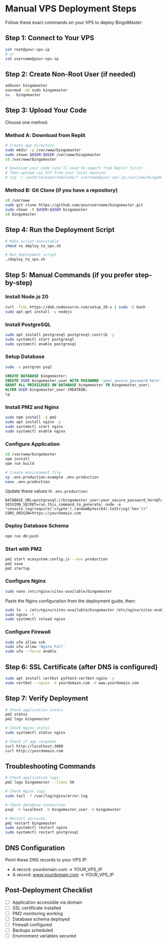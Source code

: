 # Manual VPS Deployment Steps

Follow these exact commands on your VPS to deploy BingoMaster:

## Step 1: Connect to Your VPS
```bash
ssh root@your-vps-ip
# or
ssh username@your-vps-ip
```

## Step 2: Create Non-Root User (if needed)
```bash
adduser bingomaster
usermod -aG sudo bingomaster
su - bingomaster
```

## Step 3: Upload Your Code
Choose one method:

### Method A: Download from Replit
```bash
# Create app directory
sudo mkdir -p /var/www/bingomaster
sudo chown $USER:$USER /var/www/bingomaster
cd /var/www/bingomaster

# Download your code (you'll need to export from Replit first)
# Then upload via SCP from your local machine:
# scp -r /path/to/exported/code/* username@your-vps-ip:/var/www/bingomaster/
```

### Method B: Git Clone (if you have a repository)
```bash
cd /var/www
sudo git clone https://github.com/yourusername/bingomaster.git
sudo chown -R $USER:$USER bingomaster
cd bingomaster
```

## Step 4: Run the Deployment Script
```bash
# Make script executable
chmod +x deploy_to_vps.sh

# Run deployment script
./deploy_to_vps.sh
```

## Step 5: Manual Commands (if you prefer step-by-step)

### Install Node.js 20
```bash
curl -fsSL https://deb.nodesource.com/setup_20.x | sudo -E bash -
sudo apt-get install -y nodejs
```

### Install PostgreSQL
```bash
sudo apt install postgresql postgresql-contrib -y
sudo systemctl start postgresql
sudo systemctl enable postgresql
```

### Setup Database
```bash
sudo -u postgres psql
```
```sql
CREATE DATABASE bingomaster;
CREATE USER bingomaster_user WITH PASSWORD 'your_secure_password_here';
GRANT ALL PRIVILEGES ON DATABASE bingomaster TO bingomaster_user;
ALTER USER bingomaster_user CREATEDB;
\q
```

### Install PM2 and Nginx
```bash
sudo npm install -g pm2
sudo apt install nginx -y
sudo systemctl start nginx
sudo systemctl enable nginx
```

### Configure Application
```bash
cd /var/www/bingomaster
npm install
npm run build

# Create environment file
cp .env.production.example .env.production
nano .env.production
```

Update these values in `.env.production`:
```env
DATABASE_URL=postgresql://bingomaster_user:your_secure_password_here@localhost:5432/bingomaster
SESSION_SECRET=run_this_command_to_generate: node -e "console.log(require('crypto').randomBytes(64).toString('hex'))"
CORS_ORIGIN=https://yourdomain.com
```

### Deploy Database Schema
```bash
npm run db:push
```

### Start with PM2
```bash
pm2 start ecosystem.config.js --env production
pm2 save
pm2 startup
```

### Configure Nginx
```bash
sudo nano /etc/nginx/sites-available/bingomaster
```

Paste the Nginx configuration from the deployment guide, then:
```bash
sudo ln -s /etc/nginx/sites-available/bingomaster /etc/nginx/sites-enabled/
sudo nginx -t
sudo systemctl reload nginx
```

### Configure Firewall
```bash
sudo ufw allow ssh
sudo ufw allow 'Nginx Full'
sudo ufw --force enable
```

## Step 6: SSL Certificate (after DNS is configured)
```bash
sudo apt install certbot python3-certbot-nginx -y
sudo certbot --nginx -d yourdomain.com -d www.yourdomain.com
```

## Step 7: Verify Deployment
```bash
# Check application status
pm2 status
pm2 logs bingomaster

# Check Nginx status
sudo systemctl status nginx

# Check if app responds
curl http://localhost:3000
curl http://yourdomain.com
```

## Troubleshooting Commands
```bash
# Check application logs
pm2 logs bingomaster --lines 50

# Check Nginx logs
sudo tail -f /var/log/nginx/error.log

# Check database connection
psql -h localhost -U bingomaster_user -d bingomaster

# Restart services
pm2 restart bingomaster
sudo systemctl restart nginx
sudo systemctl restart postgresql
```

## DNS Configuration
Point these DNS records to your VPS IP:
- A record: yourdomain.com → YOUR_VPS_IP
- A record: www.yourdomain.com → YOUR_VPS_IP

## Post-Deployment Checklist
- [ ] Application accessible via domain
- [ ] SSL certificate installed
- [ ] PM2 monitoring working
- [ ] Database schema deployed
- [ ] Firewall configured
- [ ] Backups scheduled
- [ ] Environment variables secured
